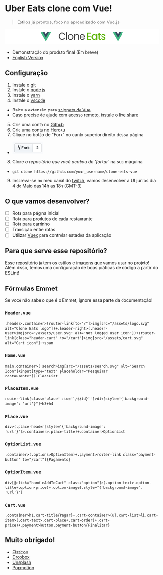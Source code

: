 # Uber Eats clone com Vue!
> Estilos já prontos, foco no aprendizado com Vue.js

![Uber Eats clone com Vue!](docs/README.jpg)

* Demonstração do produto final (Em breve)
* [English Version](README_EN.md)

## Configuração
1. Instale o [git](https://git-scm.com/downloads)
2. Instale o [node.js](https://nodejs.org/en/)
3. Instale o [yarn](https://yarnpkg.com/lang/en/docs/install/)
4. Instale o [vscode](https://code.visualstudio.com/)
* Baixe a extensão para [snippets de Vue](https://marketplace.visualstudio.com/items?itemName=octref.vetur)
* Caso precise de ajude com acesso remoto, instale o [live share](https://marketplace.visualstudio.com/items?itemName=MS-vsliveshare.vsliveshare)
5. Crie uma conta no [Github](https://github.com/)
6. Crie uma conta no [Heroku](http://heroku.com)
7. Clique no botão de "Fork" no canto superior direito dessa página
* ![Botão de "Fork"](docs/fork.png)
8. Clone *o repositório que você acabou de 'forkar'* na sua máquina
* `git clone https://github.com/your_username/clone-eats-vue`
9. Inscreva-se no meu canal do [twitch](https://www.twitch.tv/patrickcoding), vamos desenvolver a UI juntos dia 4 de Maio das 14h as 18h (GMT-3)

## O que vamos desenvolver?
* [ ] Rota para página inicial
* [ ] Rota para produtos de cada restaurante
* [ ] Rota para carrinho
* [ ] Transição entre rotas
* [ ] Utilizar [Vuex](https://vuex.vuejs.org/) para controlar estados da aplicação

## Para que serve esse repositório?
Esse repositório já tem os estilos e imagens que vamos usar no projeto! Além disso, temos uma configuração de boas práticas de código a partir do ESLint!

## Fórmulas Emmet
Se você não sabe o que é o Emmet, ignore essa parte da documentação!

### `Header.vue`
```
.header>.container>(router-link[to="/"]>img[src="/assets/logo.svg" alt="Clone Eats logo"])+.header-right>(.header-user>img[src="/assets/user.svg" alt="Not logged user icon"])+(router-link[class="header-cart" to="/cart"]>img[src="/assets/cart.svg" alt="Cart icon"])+span
```

### `Home.vue`
```
main.container>(.search>img[src="/assets/search.svg" alt="Search Icon"]+input[type="text" placeholder="Pesquisar restaurante"])+PlaceList
```

### `PlaceItem.vue`
```
router-link[class="place" :to="`/${id}`"]>div[style="{'background-image': 'url'}"]+h3+h4
```

### `Place.vue`
```
div>(.place-header[style="{'background-image': 'url'}"]>.container>.place-title)+.container>OptionList
```

### `OptionList.vue`
```
.container>(.options>OptionItem)+.payment>router-link[class="payment-button" to="/cart"]{Pagamento}
```

### `OptionItem.vue`
```
div[@click="handleAddToCart" class="option"]>(.option-text>.option-title+.option-price)+.option-image[:style="{'background-image': 'url'}"]
```

### `Cart.vue`
```
.container>h1.cart-title{Pagar}+.cart-container>(ul.cart-list>li.cart-item>(.cart-text>.cart-place+.cart-order)+.cart-price)+.payment>button.payment-button{Finalizar}
```

## Muito obrigado!
* [Flaticon](https://www.flaticon.com/)
* [Dropbox](https://dropbox.com)
* [Unsplash](http://unsplash.com)
* [Popmotion](https://popmotion.io)